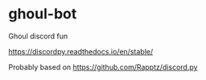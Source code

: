 # ghoul-bot
Ghoul discord fun

https://discordpy.readthedocs.io/en/stable/

Probably based on
https://github.com/Rapptz/discord.py
